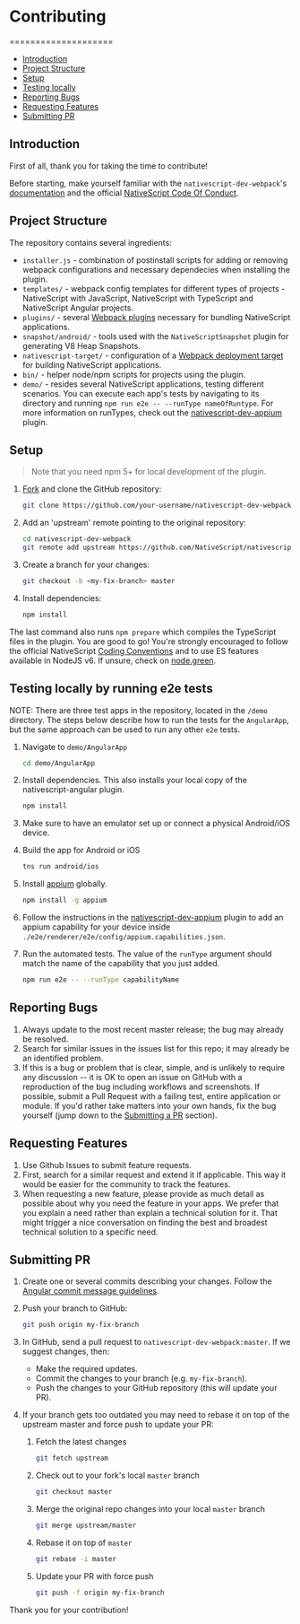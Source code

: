 # Contributing
====================

<!-- TOC depthFrom:2 -->

- [Introduction](#introduction)
- [Project Structure](#project-structure)
- [Setup](#setup)
- [Testing locally](#testing-locally)
- [Reporting Bugs](#reporting-bugs)
- [Requesting Features](#requesting-features)
- [Submitting PR](#submitting-pr)

<!-- /TOC -->

## Introduction

First of all, thank you for taking the time to contribute!

Before starting, make yourself familiar with the `nativescript-dev-webpack`'s [documentation](http://docs.nativescript.org/best-practices/bundling-with-webpack) and the official [NativeScript Code Of Conduct]( https://github.com/NativeScript/codeofconduct).

## Project Structure

The repository contains several ingredients:
*   `installer.js` - combination of postinstall scripts for adding or removing webpack configurations and necessary dependecies when installing the plugin.
*   `templates/` - webpack config templates for different types of projects - NativeScript with JavaScript, NativeScript with TypeScript and NativeScript Angular projects.
*   `plugins/` - several [Webpack plugins](https://webpack.js.org/concepts/plugins/) necessary for bundling NativeScript applications.
*   `snapshot/android/` - tools used with the `NativeScriptSnapshot` plugin for generating V8 Heap Snapshots.
*   `nativescript-target/` - configuration of a [Webpack deployment target](https://webpack.js.org/concepts/targets/) for building NativeScript applications.
*   `bin/` - helper node/npm scripts for projects using the plugin.
*   `demo/` - resides several NativeScript applications, testing different scenarios. You can execute each app's tests by navigating to its directory and running `npm run e2e -- --runType nameOfRuntype`. For more information on runTypes, check out the [nativescript-dev-appium](https://github.com/NativeScript/nativescript-dev-appium#custom-appium-capabilities) plugin.

## Setup

> Note that you need npm 5+ for local development of the plugin.
1. [Fork](https://help.github.com/articles/fork-a-repo/) and clone the GitHub repository:
    ```bash
    git clone https://github.com/your-username/nativescript-dev-webpack.git
    ```

2. Add an 'upstream' remote pointing to the original repository:
    ```bash
    cd nativescript-dev-webpack
    git remote add upstream https://github.com/NativeScript/nativescript-dev-webpack.git
    ```

3. Create a branch for your changes:
    ```bash
    git checkout -b <my-fix-branch> master
    ```

4. Install dependencies:
    ```bash
    npm install
    ```

The last command also runs `npm prepare` which compiles the TypeScript files in the plugin. 
You are good to go! You're strongly encouraged to follow the official NativeScript [Coding Conventions](https://github.com/NativeScript/NativeScript/blob/master/CodingConvention.md) and to use ES features available in NodeJS v6. If unsure, check on [node.green](http://node.green/).

## Testing locally by running e2e tests

NOTE: There are three test apps in the repository, located in the `/demo` directory. The steps below describe how to run the tests for the `AngularApp`, but the same approach can be used to run any other `e2e` tests.

1. Navigate to `demo/AngularApp`
    ``` bash
    cd demo/AngularApp
    ```

2. Install dependencies. This also installs your local copy of the nativescript-angular plugin.
    ``` bash
    npm install
    ```
3. Make sure to have an emulator set up or connect a physical Android/iOS device.

4. Build the app for Android or iOS
    ``` bash
    tns run android/ios
    ```

5. Install [appium](http://appium.io/) globally.
    ``` bash
    npm install -g appium
    ```

6. Follow the instructions in the [nativescript-dev-appium](https://github.com/nativescript/nativescript-dev-appium#custom-appium-capabilities) plugin to add an appium capability for your device inside `./e2e/renderer/e2e/config/appium.capabilities.json`.

7. Run the automated tests. The value of the `runType` argument should match the name of the capability that you just added.
    ``` bash
    npm run e2e -- --runType capabilityName
    ```

## Reporting Bugs

1. Always update to the most recent master release; the bug may already be resolved.
2. Search for similar issues in the issues list for this repo; it may already be an identified problem.
3. If this is a bug or problem that is clear, simple, and is unlikely to require any discussion -- it is OK to open an issue on GitHub with a reproduction of the bug including workflows and screenshots. If possible, submit a Pull Request with a failing test, entire application or module. If you'd rather take matters into your own hands, fix the bug yourself (jump down to the [Submitting a PR](#submitting-pr) section).

## Requesting Features

1. Use Github Issues to submit feature requests.
2. First, search for a similar request and extend it if applicable. This way it would be easier for the community to track the features.
3. When requesting a new feature, please provide as much detail as possible about why you need the feature in your apps. We prefer that you explain a need rather than explain a technical solution for it. That might trigger a nice conversation on finding the best and broadest technical solution to a specific need.

## Submitting PR

1. Create one or several commits describing your changes. Follow the [Angular commit message guidelines](https://docs.google.com/document/d/1QrDFcIiPjSLDn3EL15IJygNPiHORgU1_OOAqWjiDU5Y/edit#heading=h.uyo6cb12dt6w).

2. Push your branch to GitHub:
    ```bash
    git push origin my-fix-branch
    ```

3. In GitHub, send a pull request to `nativescript-dev-webpack:master`. If we suggest changes, then:

    *   Make the required updates.
    *   Commit the changes to your branch (e.g. `my-fix-branch`).
    *   Push the changes to your GitHub repository (this will update your PR).

4. If your branch gets too outdated you may need to rebase it on top of the upstream master and force push to update your PR:

    1. Fetch the latest changes
        ```bash
        git fetch upstream
        ```

    2. Check out to your fork's local `master` branch
        ```bash
        git checkout master
        ```

    3. Merge the original repo changes into your local `master` branch
        ```bash
        git merge upstream/master
        ```

    4. Rebase it on top of `master`
        ```bash
        git rebase -i master
        ```

    5. Update your PR with force push
        ```bash
        git push -f origin my-fix-branch
        ```

Thank you for your contribution!
